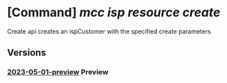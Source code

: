 # [Command] _mcc isp resource create_

Create api creates an ispCustomer with the specified create parameters

## Versions

### [2023-05-01-preview](/Resources/mgmt-plane/L3N1YnNjcmlwdGlvbnMve30vcmVzb3VyY2Vncm91cHMve30vcHJvdmlkZXJzL21pY3Jvc29mdC5jb25uZWN0ZWRjYWNoZS9pc3BjdXN0b21lcnMve30=/2023-05-01-preview.xml) **Preview**

<!-- mgmt-plane /subscriptions/{}/resourcegroups/{}/providers/microsoft.connectedcache/ispcustomers/{} 2023-05-01-preview -->
